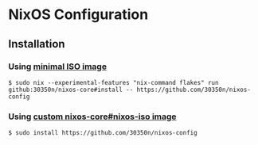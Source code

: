 # NixOS Configuration

## Installation

### Using [minimal ISO image](https://nixos.org/download/)

```shell
$ sudo nix --experimental-features "nix-command flakes" run github:30350n/nixos-core#install -- https://github.com/30350n/nixos-config
```

### Using [custom nixos-core#nixos-iso image](https://github.com/30350n/nixos-core#building-custom-nixos-corenixos-iso-image)

```shell
$ sudo install https://github.com/30350n/nixos-config
```
